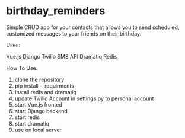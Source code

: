 # birthday_reminders

Simple CRUD app for your contacts that allows you to send scheduled, customized messages to your friends on their birthday.

Uses:

Vue.js
Django
Twilio SMS API
Dramatiq
Redis

How To Use:
1. clone the repository
2. pip install --requirments
3. install redis and dramatiq
4. update Twilio Account in settings.py to personal account 
5. start Vue.js fronted
6. start Django backend
7. start redis
8. start dramatiq
9. use on local server
